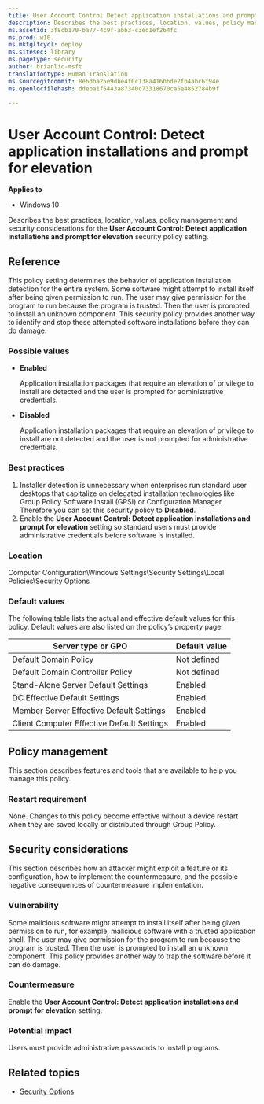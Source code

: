 ```yaml
---
title: User Account Control Detect application installations and prompt for elevation (Windows 10)
description: Describes the best practices, location, values, policy management and security considerations for the User Account Control Detect application installations and prompt for elevation security policy setting.
ms.assetid: 3f8cb170-ba77-4c9f-abb3-c3ed1ef264fc
ms.prod: w10
ms.mktglfcycl: deploy
ms.sitesec: library
ms.pagetype: security
author: brianlic-msft
translationtype: Human Translation
ms.sourcegitcommit: 8e6dba25e9dbe4f0c138a416b6de2fb4abc6f94e
ms.openlocfilehash: ddeba1f5443a87340c73318670ca5e4852784b9f

---
```


# User Account Control: Detect application installations and prompt for elevation

**Applies to**
-   Windows 10

Describes the best practices, location, values, policy management and security considerations for the **User Account Control: Detect application installations and prompt for elevation** security policy setting.

## Reference

This policy setting determines the behavior of application installation detection for the entire system.
Some software might attempt to install itself after being given permission to run. The user may give permission for the program to run because the program is trusted. Then the user is prompted to install an unknown component. This security policy provides another way to identify and stop these attempted software installations before they can do damage.

### Possible values

-   **Enabled**

    Application installation packages that require an elevation of privilege to install are detected and the user is prompted for administrative credentials.

-   **Disabled**

    Application installation packages that require an elevation of privilege to install are not detected and the user is not prompted for administrative credentials.

### Best practices

1.  Installer detection is unnecessary when enterprises run standard user desktops that capitalize on delegated installation technologies like Group Policy Software Install (GPSI) or Configuration Manager. Therefore you can set this security policy to **Disabled**.
2.  Enable the **User Account Control: Detect application installations and prompt for elevation** setting so standard users must provide administrative credentials before software is installed.

### Location

Computer Configuration\\Windows Settings\\Security Settings\\Local Policies\\Security Options

### Default values

The following table lists the actual and effective default values for this policy. Default values are also listed on the policy’s property page.

| Server type or GPO | Default value |
| - | - |
| Default Domain Policy| Not defined| 
| Default Domain Controller Policy | Not defined| 
| Stand-Alone Server Default Settings | Enabled| 
| DC Effective Default Settings | Enabled| 
| Member Server Effective Default Settings| Enabled| 
| Client Computer Effective Default Settings | Enabled| 
 
## Policy management

This section describes features and tools that are available to help you manage this policy.

### Restart requirement

None. Changes to this policy become effective without a device restart when they are saved locally or distributed through Group Policy.

## Security considerations

This section describes how an attacker might exploit a feature or its configuration, how to implement the countermeasure, and the possible negative consequences of countermeasure implementation.

### Vulnerability

Some malicious software might attempt to install itself after being given permission to run, for example, malicious software with a trusted application shell. The user may give permission for the program to run because the program is trusted. Then the user is prompted to install an unknown component. This policy provides another way to trap the software before it can do damage.

### Countermeasure

Enable the **User Account Control: Detect application installations and prompt for elevation** setting.

### Potential impact

Users must provide administrative passwords to install programs.

## Related topics

- [Security Options](security-options.md)



<!--HONumber=Jun16_HO4-->


